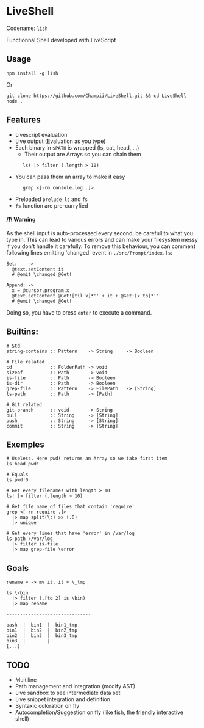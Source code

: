 # LiveShell

Codename: `lish`


Functionnal Shell developed with LiveScript

## Usage

    npm install -g lish

Or

    git clone https://github.com/Champii/LiveShell.git && cd LiveShell
    node .

## Features

- Livescript evaluation
- Live output (Evaluation as you type)
- Each binary in `$PATH` is wrapped (ls, cat, head, ...)
  - Their output are Arrays so you can chain them
```livescript
      ls! |> filter (.length > 10)
```
  - You can pass them an array to make it easy
```livescript
      grep <[-rn console.log .]>
```
- Preloaded `prelude-ls` and `fs`
- `fs` function are pre-curryfied

#### /!\ Warning
As the shell input is auto-processed every second, be carefull to what you type in. This can lead to various errors and can make your filesystem messy if you don't handle it carefully. To remove this behaviour, you can comment following lines emitting 'changed' event in `./src/Prompt/index.ls`:

```livescript
Set:    ->
  @text.setContent it
  # @emit \changed @Get!

Append: ->
  x = @cursor.program.x
  @text.setContent @Get![til x]*'' + it + @Get![x to]*''
  # @emit \changed @Get!

```

Doing so, you have to press `enter` to execute a command.

## Builtins:

```livescript
# Std
string-contains :: Pattern    -> String     -> Booleen

# File related
cd              :: FolderPath -> void
sizeof          :: Path       -> void
is-file         :: Path       -> Booleen
is-dir          :: Path       -> Booleen
grep-file       :: Pattern    -> FilePath   -> [String]
ls-path         :: Path       -> [Path]

# Git related
git-branch      :: void       -> String
pull            :: String     -> [String]
push            :: String     -> [String]
commit          :: String     -> [String]
```

## Exemples

```livescript
# Useless. Here pwd! returns an Array so we take first item
ls head pwd!

# Equals
ls pwd!0
```

```livescript
# Get every filenames with length > 10
ls! |> filter (.length > 10)
```

```livescript
# Get file name of files that contain 'require'
grep <[-rn require .]>
  |> map split(\:) >> (.0)
  |> unique
```

```livescript
# Get every lines that have 'error' in /var/log
ls-path \/var/log
  |> filter is-file
  |> map grep-file \error
```

## Goals

```livescript
rename = -> mv it, it + \_tmp

ls \/bin
  |> filter (.[to 2] is \bin)
  |> map rename

-------------------------------

bash  |  bin1  |  bin1_tmp
bin1  |  bin2  |  bin2_tmp
bin2  |  bin3  |  bin3_tmp
bin3  |        |
[...]
```

## TODO
- Multiline
- Path management and integration (modify AST)
- Live sandbox to see intermediate data set
- Live snippet integration and definition
- Syntaxic coloration on fly
- Autocompletion/Suggestion on fly (like fish, the friendly interactive shell)
